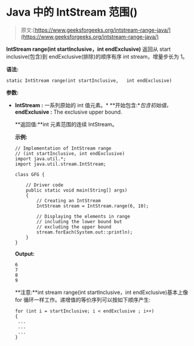 # Java 中的 IntStream 范围()

> 原文:[https://www.geeksforgeeks.org/intstream-range-java/](https://www.geeksforgeeks.org/intstream-range-java/)

**IntStream range(int startInclusive，int endExclusive)** 返回从 start inclusive(包含)到 endExclusive(排除)的顺序有序 int stream，增量步长为 1。

**语法:**

```
static IntStream range(int startInclusive,   int endExclusive)

```

**参数:**

*   **IntStream :** 一系列原始的 int 值元素。*   **开始包含:**包含初始值。*   **endExclusive :** The exclusive upper bound.

    **返回值:**int 元素范围的连续 IntStream。

    **示例:**

    ```
    // Implementation of IntStream range
    // (int startInclusive, int endExclusive)
    import java.util.*;
    import java.util.stream.IntStream;

    class GFG {

        // Driver code
        public static void main(String[] args)
        {
            // Creating an IntStream
            IntStream stream = IntStream.range(6, 10);

            // Displaying the elements in range
            // including the lower bound but
            // excluding the upper bound
            stream.forEach(System.out::println);
        }
    }
    ```

    **Output:**

    ```
    6
    7
    8
    9

    ```

    **注意:**int stream range(int startInclusive，int endExclusive)基本上像 for 循环一样工作。递增值的等价序列可以按如下顺序产生:

    ```
    for (int i = startInclusive; i < endExclusive ; i++) 
    {
     ...
     ...
     ...
    }

    ```